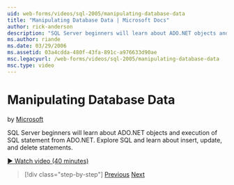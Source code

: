 ```yaml
---
uid: web-forms/videos/sql-2005/manipulating-database-data
title: "Manipulating Database Data | Microsoft Docs"
author: rick-anderson
description: "SQL Server beginners will learn about ADO.NET objects and execution of SQL statement from ADO.NET. Explore SQL and learn about insert, update, and delete sta..."
ms.author: riande
ms.date: 03/29/2006
ms.assetid: 03a4cdda-480f-43fa-891c-a976633d90ae
msc.legacyurl: /web-forms/videos/sql-2005/manipulating-database-data
msc.type: video
---
```

# Manipulating Database Data

by [Microsoft](https://github.com/microsoft)

SQL Server beginners will learn about ADO.NET objects and execution of SQL statement from ADO.NET. Explore SQL and learn about insert, update, and delete statements.

[&#9654; Watch video (40 minutes)](https://channel9.msdn.com/Blogs/ASP-NET-Site-Videos/manipulating-database-data)

> [!div class="step-by-step"]
> [Previous](designing-relational-database-tables.md)
> [Next](more-structured-query-language.md)
